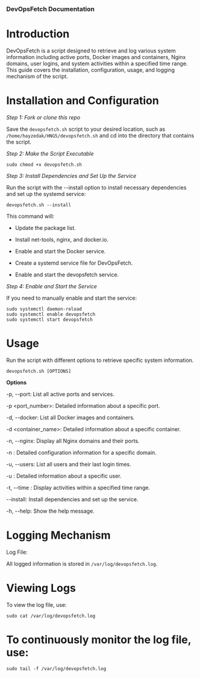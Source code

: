 ### DevOpsFetch Documentation

# Introduction
DevOpsFetch is a script designed to retrieve and log various system information including active ports, Docker images and containers, Nginx domains, user logins, and system activities within a specified time range. This guide covers the installation, configuration, usage, and logging mechanism of the script.

# Installation and Configuration

*Step 1: Fork or clone this repo*

Save the `devopsfetch.sh` script to your desired location, such as `/home/hayzedak/HNG5/devopsfetch.sh` and cd into the directory that contains the script.

*Step 2: Make the Script Executable*

`sudo chmod +x devopsfetch.sh`

*Step 3: Install Dependencies and Set Up the Service*

Run the script with the --install option to install necessary dependencies and set up the systemd service:

`devopsfetch.sh --install`


This command will:

- Update the package list.

- Install net-tools, nginx, and docker.io.

- Enable and start the Docker service.

- Create a systemd service file for DevOpsFetch.

- Enable and start the devopsfetch service.

*Step 4: Enable and Start the Service*

If you need to manually enable and start the service:

```
sudo systemctl daemon-reload
sudo systemctl enable devopsfetch
sudo systemctl start devopsfetch
```

# Usage

Run the script with different options to retrieve specific system information.

`devopsfetch.sh [OPTIONS]`

**Options**

-p, --port: List all active ports and services.

-p <port_number>: Detailed information about a specific port.

-d, --docker: List all Docker images and containers.

-d <container_name>: Detailed information about a specific container.

-n, --nginx: Display all Nginx domains and their ports.

-n <domain>: Detailed configuration information for a specific domain.

-u, --users: List all users and their last login times.

-u <username>: Detailed information about a specific user.

-t, --time <start> <end>: Display activities within a specified time range.

--install: Install dependencies and set up the service.

-h, --help: Show the help message.


# Logging Mechanism

Log File:

All logged information is stored in `/var/log/devopsfetch.log`.

# Viewing Logs

To view the log file, use:

`sudo cat /var/log/devopsfetch.log`


# To continuously monitor the log file, use:

`sudo tail -f /var/log/devopsfetch.log`



